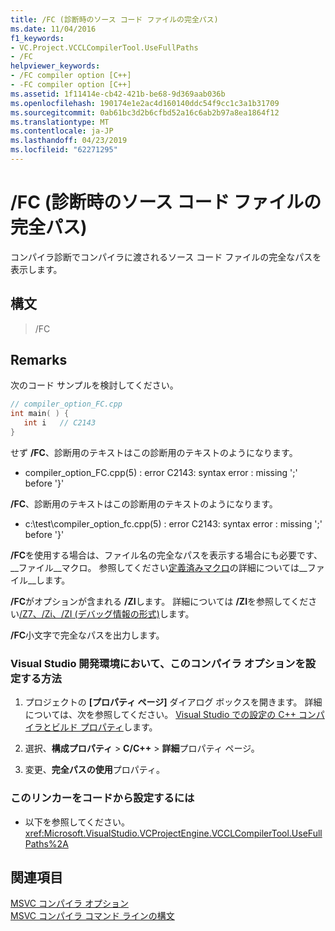```yaml
---
title: /FC (診断時のソース コード ファイルの完全パス)
ms.date: 11/04/2016
f1_keywords:
- VC.Project.VCCLCompilerTool.UseFullPaths
- /FC
helpviewer_keywords:
- /FC compiler option [C++]
- -FC compiler option [C++]
ms.assetid: 1f11414e-cb42-421b-be68-9d369aab036b
ms.openlocfilehash: 190174e1e2ac4d160140ddc54f9cc1c3a1b31709
ms.sourcegitcommit: 0ab61bc3d2b6cfbd52a16c6ab2b97a8ea1864f12
ms.translationtype: MT
ms.contentlocale: ja-JP
ms.lasthandoff: 04/23/2019
ms.locfileid: "62271295"
---
```

# <a name="fc-full-path-of-source-code-file-in-diagnostics"></a>/FC (診断時のソース コード ファイルの完全パス)

コンパイラ診断でコンパイラに渡されるソース コード ファイルの完全なパスを表示します。

## <a name="syntax"></a>構文

> /FC

## <a name="remarks"></a>Remarks

次のコード サンプルを検討してください。

```cpp
// compiler_option_FC.cpp
int main( ) {
   int i   // C2143
}
```

せず **/FC**、診断用のテキストはこの診断用のテキストのようになります。

- compiler_option_FC.cpp(5) : error C2143: syntax error : missing ';' before '}'

**/FC**、診断用のテキストはこの診断用のテキストのようになります。

- c:\test\compiler_option_fc.cpp(5) : error C2143: syntax error : missing ';' before '}'

**/FC**を使用する場合は、ファイル名の完全なパスを表示する場合にも必要です、 &#95;&#95;ファイル&#95;&#95;マクロ。 参照してください[定義済みマクロ](../../preprocessor/predefined-macros.md)の詳細については&#95;&#95;ファイル&#95;&#95;します。

**/FC**がオプションが含まれる **/ZI**します。 詳細については **/ZI**を参照してください[/Z7、/Zi、/ZI (デバッグ情報の形式)](z7-zi-zi-debug-information-format.md)します。

**/FC**小文字で完全なパスを出力します。

### <a name="to-set-this-compiler-option-in-the-visual-studio-development-environment"></a>Visual Studio 開発環境において、このコンパイラ オプションを設定する方法

1. プロジェクトの **[プロパティ ページ]** ダイアログ ボックスを開きます。 詳細については、次を参照してください。 [Visual Studio での設定の C++ コンパイラとビルド プロパティ](../working-with-project-properties.md)します。

1. 選択、**構成プロパティ** > **C/C++** > **詳細**プロパティ ページ。

1. 変更、**完全パスの使用**プロパティ。

### <a name="to-set-this-linker-option-programmatically"></a>このリンカーをコードから設定するには

- 以下を参照してください。<xref:Microsoft.VisualStudio.VCProjectEngine.VCCLCompilerTool.UseFullPaths%2A>

## <a name="see-also"></a>関連項目

[MSVC コンパイラ オプション](compiler-options.md)<br/>
[MSVC コンパイラ コマンド ラインの構文](compiler-command-line-syntax.md)
